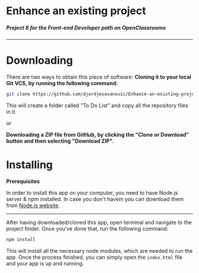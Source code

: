 # Enhance an existing project
##### Project 8 for the Front-end Developer path on OpenClassrooms

---

# Downloading
There are two ways to obtain this piece of software:
**Cloning it to your local Git VCS, by running the following command:**
```bash
git clone https://github.com/djordjesavanovic/Enhance-an-existing-project.git To Do List
```
This will create a folder called "To Do List" and copy all the repository files in it.

or

**Downloading a ZIP file from GitHub, by clicking the "Clone or Download" button and then selecting "Download ZIP".**

# Installing
**Prerequisites**

In order to install this app on your computer, you need to have Node.js server & npm installed. In case you don't havem you can download them from [Node.js website](https://docs.npmjs.com/getting-started/installing-node#installing-npm-from-the-nodejs-site).

---
After having downloaded/cloned this app, open terminal and navigate to the project folder. Once you've done that, run the following command:
```bash
npm install
```
This will install all the necessary node modules, which are needed to run the app.
Once the process finished, you can simply open the `index.html` file and your app is up and running.